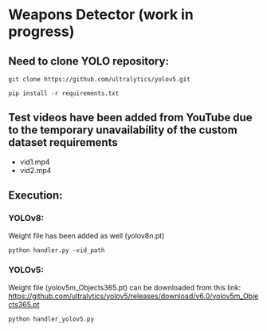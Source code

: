 # Weapons Detector (work in progress)
## Need to clone YOLO repository:
```git clone https://github.com/ultralytics/yolov5.git```

```pip install -r requirements.txt```
## Test videos have been added from YouTube due to the temporary unavailability of the custom dataset requirements
- vid1.mp4
- vid2.mp4
## Execution:
### YOLOv8:
Weight file has been added as well (yolov8n.pt)

```python handler.py -vid_path```
### YOLOv5:
Weight file (yolov5m_Objects365.pt) can be downloaded from this link:  
https://github.com/ultralytics/yolov5/releases/download/v6.0/yolov5m_Objects365.pt

```python handler_yolov5.py```
